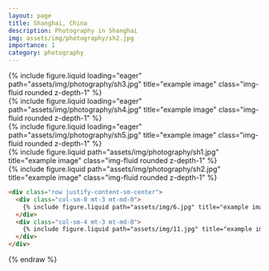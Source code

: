 ```yaml
---
layout: page
title: Shanghai, China
description: Photography in Shanghai
img: assets/img/photography/sh2.jpg
importance: 1
category: photography
---
```



<div class="row">
    <div class="col-sm mt-3 mt-md-0">
        {% include figure.liquid loading="eager" path="assets/img/photography/sh3.jpg" title="example image" class="img-fluid rounded z-depth-1" %}
    </div>
    <div class="col-sm mt-3 mt-md-0">
        {% include figure.liquid loading="eager" path="assets/img/photography/sh4.jpg" title="example image" class="img-fluid rounded z-depth-1" %}
    </div>
    <div class="col-sm mt-3 mt-md-0">
        {% include figure.liquid loading="eager" path="assets/img/photography/sh5.jpg" title="example image" class="img-fluid rounded z-depth-1" %}
    </div>
</div>
<!-- <div class="caption">
    Caption photos easily. On the left, a road goes through a tunnel. Middle, leaves artistically fall in a hipster photoshoot. Right, in another hipster photoshoot, a lumberjack grasps a handful of pine needles.
</div> -->
<!-- <div class="row">
    <div class="col-sm mt-3 mt-md-0">
        {% include figure.liquid loading="eager" path="assets/img/photography/sh1.jpg" title="example image" class="img-fluid rounded z-depth-1" %}
    </div>
    <div class="col-sm mt-3 mt-md-0">
        {% include figure.liquid loading="eager" path="assets/img/photography/sh2.jpg" title="example image" class="img-fluid rounded z-depth-1" %}
    </div>
</div> -->
<!-- <div class="caption">
    This image can also have a caption. It's like magic.
</div> -->

<!-- You can also put regular text between your rows of images.
Say you wanted to write a little bit about your project before you posted the rest of the images.
You describe how you toiled, sweated, _bled_ for your project, and then... you reveal its glory in the next row of images. -->

<div class="row justify-content-sm-center">
    <div class="col-sm-8 mt-3 mt-md-0">
        {% include figure.liquid path="assets/img/photography/sh1.jpg" title="example image" class="img-fluid rounded z-depth-1" %}
    </div>
    <div class="col-sm-4 mt-3 mt-md-0">
        {% include figure.liquid path="assets/img/photography/sh2.jpg" title="example image" class="img-fluid rounded z-depth-1" %}
    </div>
</div>
<!-- <div class="caption">
    You can also have artistically styled 2/3 + 1/3 images, like these.
</div> -->

<!-- The code is simple.
Just wrap your images with `<div class="col-sm">` and place them inside `<div class="row">` (read more about the <a href="https://getbootstrap.com/docs/4.4/layout/grid/">Bootstrap Grid</a> system).
To make images responsive, add `img-fluid` class to each; for rounded corners and shadows use `rounded` and `z-depth-1` classes.
Here's the code for the last row of images above:

{% raw %} -->

```html
<div class="row justify-content-sm-center">
  <div class="col-sm-8 mt-3 mt-md-0">
    {% include figure.liquid path="assets/img/6.jpg" title="example image" class="img-fluid rounded z-depth-1" %}
  </div>
  <div class="col-sm-4 mt-3 mt-md-0">
    {% include figure.liquid path="assets/img/11.jpg" title="example image" class="img-fluid rounded z-depth-1" %}
  </div>
</div>
```

{% endraw %}
